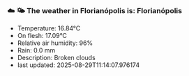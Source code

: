 ### ☁️ 🌤️  The weather in Florianópolis is: Florianópolis

- Temperature: 16.84°C
- On flesh: 17.09°C
- Relative air humidity: 96%
- Rain: 0.0 mm
- Description: Broken clouds
- last updated: 2025-08-29T11:14:07.976174
